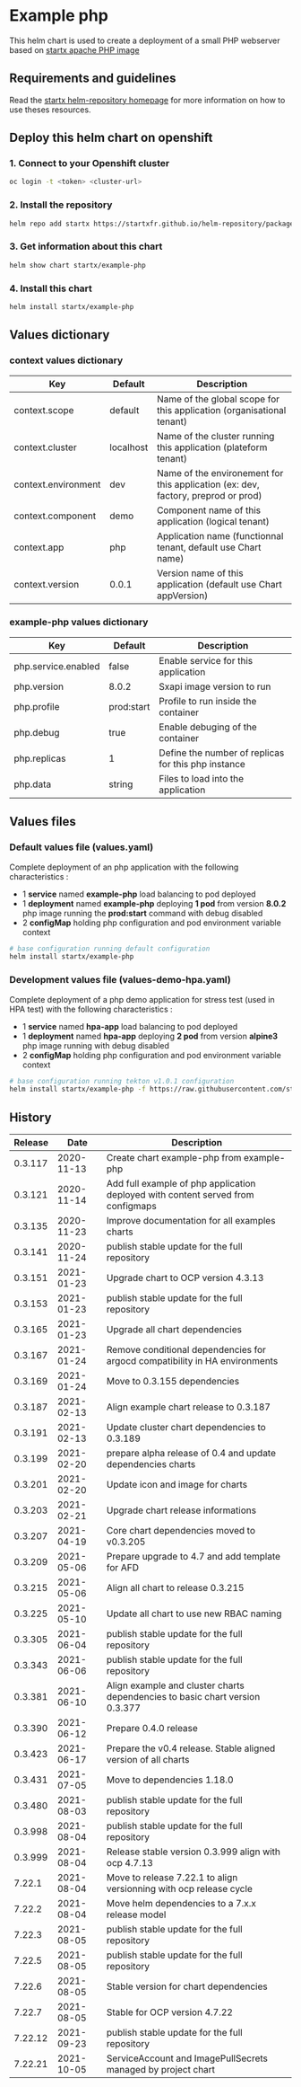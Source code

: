 # Example php

This helm chart is used to create a deployment of a small PHP webserver based on [startx apache PHP image](https://quay.io/startx/php)

## Requirements and guidelines

Read the [startx helm-repository homepage](https://startxfr.github.io/helm-repository) for
more information on how to use theses resources.

## Deploy this helm chart on openshift

### 1. Connect to your Openshift cluster

```bash
oc login -t <token> <cluster-url>
```

### 2. Install the repository

```bash
helm repo add startx https://startxfr.github.io/helm-repository/packages/
```

### 3. Get information about this chart

```bash
helm show chart startx/example-php
```

### 4. Install this chart

```bash
helm install startx/example-php
```

## Values dictionary

### context values dictionary

| Key                 | Default   | Description                                                                       |
| ------------------- | --------- | --------------------------------------------------------------------------------- |
| context.scope       | default   | Name of the global scope for this application (organisational tenant)             |
| context.cluster     | localhost | Name of the cluster running this application (plateform tenant)                   |
| context.environment | dev       | Name of the environement for this application (ex: dev, factory, preprod or prod) |
| context.component   | demo      | Component name of this application (logical tenant)                               |
| context.app         | php       | Application name (functionnal tenant, default use Chart name)                     |
| context.version     | 0.0.1     | Version name of this application (default use Chart appVersion)                   |

### example-php values dictionary

| Key                 | Default    | Description                                         |
| ------------------- | ---------- | --------------------------------------------------- |
| php.service.enabled | false      | Enable service for this application                 |
| php.version         | 8.0.2      | Sxapi image version to run                          |
| php.profile         | prod:start | Profile to run inside the container                 |
| php.debug           | true       | Enable debuging of the container                    |
| php.replicas        | 1          | Define the number of replicas for this php instance |
| php.data            | string     | Files to load into the application                  |

## Values files

### Default values file (values.yaml)

Complete deployment of an php application with the following characteristics :

- 1 **service** named **example-php** load balancing to pod deployed
- 1 **deployment** named **example-php** deploying **1 pod** from version **8.0.2** php image running the **prod:start** command with debug disabled
- 2 **configMap** holding php configuration and pod environment variable context

```bash
# base configuration running default configuration
helm install startx/example-php
```

### Development values file (values-demo-hpa.yaml)

Complete deployment of a php demo application for stress test (used in HPA test) with the following characteristics :

- 1 **service** named **hpa-app** load balancing to pod deployed
- 1 **deployment** named **hpa-app** deploying **2 pod** from version **alpine3** php image running with debug disabled
- 2 **configMap** holding php configuration and pod environment variable context

```bash
# base configuration running tekton v1.0.1 configuration
helm install startx/example-php -f https://raw.githubusercontent.com/startxfr/helm-repository/master/charts/example-php/values-demo-hpa.yaml
```

## History

| Release | Date       | Description                                                                      |
| ------- | ---------- | -------------------------------------------------------------------------------- |
| 0.3.117 | 2020-11-13 | Create chart example-php from example-php                                        |
| 0.3.121 | 2020-11-14 | Add full example of php application deployed with content served from configmaps |
| 0.3.135 | 2020-11-23 | Improve documentation for all examples charts                                    |
| 0.3.141 | 2020-11-24 | publish stable update for the full repository                                    |
| 0.3.151 | 2021-01-23 | Upgrade chart to OCP version 4.3.13                                              |
| 0.3.153 | 2021-01-23 | publish stable update for the full repository                                    |
| 0.3.165 | 2021-01-23 | Upgrade all chart dependencies                                                   |
| 0.3.167 | 2021-01-24 | Remove conditional dependencies for argocd compatibility in HA environments      |
| 0.3.169 | 2021-01-24 | Move to 0.3.155 dependencies                                                     |
| 0.3.187 | 2021-02-13 | Align example chart release to 0.3.187                                           |
| 0.3.191 | 2021-02-13 | Update cluster chart dependencies to 0.3.189                                     |
| 0.3.199 | 2021-02-20 | prepare alpha release of 0.4 and update dependencies charts                      |
| 0.3.201 | 2021-02-20 | Update icon and image for charts                                                 |
| 0.3.203 | 2021-02-21 | Upgrade chart release informations                                               |
| 0.3.207 | 2021-04-19 | Core chart dependencies moved to v0.3.205                                        |
| 0.3.209 | 2021-05-06 | Prepare upgrade to 4.7 and add template for AFD                                  |
| 0.3.215 | 2021-05-06 | Align all chart to release 0.3.215                                               |
| 0.3.225 | 2021-05-10 | Update all chart to use new RBAC naming                                          |
| 0.3.305 | 2021-06-04 | publish stable update for the full repository                                    |
| 0.3.343 | 2021-06-06 | publish stable update for the full repository                                    |
| 0.3.381 | 2021-06-10 | Align example and cluster charts dependencies to basic chart version 0.3.377     |
| 0.3.390 | 2021-06-12 | Prepare 0.4.0 release
| 0.3.423 | 2021-06-17 | Prepare the v0.4 release. Stable aligned version of all charts
| 0.3.431 | 2021-07-05 | Move to dependencies 1.18.0
| 0.3.480 | 2021-08-03 | publish stable update for the full repository
| 0.3.998 | 2021-08-04 | publish stable update for the full repository
| 0.3.999 | 2021-08-04 | Release stable version 0.3.999 align with ocp 4.7.13
| 7.22.1 | 2021-08-04 | Move to release 7.22.1 to align versionning with ocp release cycle
| 7.22.2 | 2021-08-04 | Move helm dependencies to a 7.x.x release model
| 7.22.3 | 2021-08-05 | publish stable update for the full repository
| 7.22.5 | 2021-08-05 | publish stable update for the full repository
| 7.22.6 | 2021-08-05 | Stable version for chart dependencies
| 7.22.7 | 2021-08-05 | Stable for OCP version 4.7.22
| 7.22.12 | 2021-09-23 | publish stable update for the full repository
| 7.22.21 | 2021-10-05 | ServiceAccount and ImagePullSecrets managed by project chart

